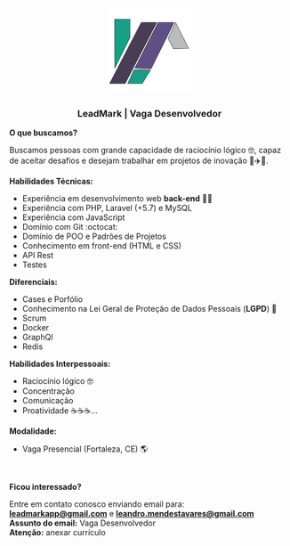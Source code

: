 <h1 align="center">
    <img alt="LeadMark" src="https://raw.githubusercontent.com/leadmarkapp/vaga-desenvolvedor-full-stack/main/logo-leadmark-app-512.png" width="150px" />
</h1>

<h3 align="center">
  LeadMark | Vaga Desenvolvedor
</h3>

<strong>O que buscamos?</strong>

Buscamos pessoas com grande capacidade de raciocínio lógico :nerd_face:, capaz de aceitar desafios e desejam trabalhar em projetos de inovação :rocket::airplane::rocket:.

<strong>Habilidades Técnicas:</strong>

- Experiência em desenvolvimento web <strong>back-end</strong> :man_technologist:
- Experiência com PHP, Laravel (+5.7) e MySQL 
- Experiência com JavaScript
- Domínio com Git :octocat:
- Domínio de POO e Padrões de Projetos
- Conhecimento em front-end (HTML e CSS)
- API Rest
- Testes

<strong>Diferenciais:</strong>

- Cases e Porfólio
- Conhecimento na Lei Geral de Proteção de Dados Pessoais (<strong>LGPD</strong>) :closed_lock_with_key:
- Scrum
- Docker
- GraphQl
- Redis

<strong>Habilidades Interpessoais:</strong>

- Raciocínio lógico :nerd_face:
- Concentração
- Comunicação
- Proatividade :coffee::coffee::coffee:...

<strong>Modalidade:</strong>

- Vaga Presencial (Fortaleza, CE) :earth_americas:

<br>

<strong>Ficou interessado?</strong>

Entre em contato conosco enviando email para:<br>
<strong>leadmarkapp@gmail.com</strong> e <strong>leandro.mendestavares@gmail.com</strong><br>
<strong>Assunto do email:</strong> Vaga Desenvolvedor<br>
<strong>Atenção:</strong> anexar currículo

